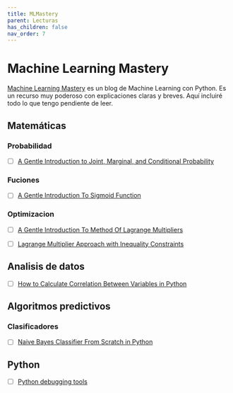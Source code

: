 ```yaml
---
title: MLMastery
parent: Lecturas
has_children: false
nav_order: 7
---
```


# Machine Learning Mastery

[Machine Learning Mastery](https://machinelearningmastery.com/) es un blog de Machine Learning con Python. Es un recurso muy poderoso con explicaciones claras y breves. Aquí incluiré todo lo que tengo pendiente de leer.



## Matemáticas

### Probabilidad

- [ ] [A Gentle Introduction to Joint, Marginal, and Conditional Probability](https://machinelearningmastery.com/joint-marginal-and-conditional-probability-for-machine-learning/)


### Fuciones

- [ ] [A Gentle Introduction To Sigmoid Function](https://machinelearningmastery.com/a-gentle-introduction-to-sigmoid-function/)


### Optimizacion

- [ ] [A Gentle Introduction To Method Of Lagrange Multipliers](https://machinelearningmastery.com/a-gentle-introduction-to-method-of-lagrange-multipliers/)
- [ ] [Lagrange Multiplier Approach with Inequality Constraints](https://machinelearningmastery.com/lagrange-multiplier-approach-with-inequality-constraints/)


## Analisis de datos

- [ ] [How to Calculate Correlation Between Variables in Python](https://machinelearningmastery.com/how-to-use-correlation-to-understand-the-relationship-between-variables/)


## Algoritmos predictivos

### Clasificadores

- [ ] [Naive Bayes Classifier From Scratch in Python](https://machinelearningmastery.com/naive-bayes-classifier-scratch-python/)


## Python

- [ ] [Python debugging tools](https://machinelearningmastery.com/python-debugging-tools/?utm_source=drip&utm_medium=email&utm_campaign=Python+debugging+tools&utm_content=Python+debugging+tools) 
 
